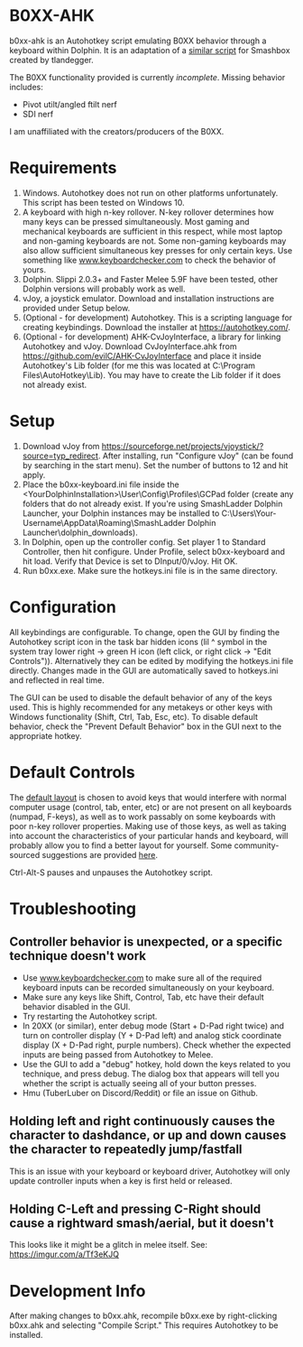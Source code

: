 # B0XX-AHK

b0xx-ahk is an Autohotkey script emulating B0XX behavior through a keyboard within Dolphin. It is an adaptation of a [similar script](https://github.com/tlandegger/smashbox-AHK) for Smashbox created by tlandegger.

The B0XX functionality provided is currently *incomplete*. Missing behavior includes:

* Pivot utilt/angled ftilt nerf
* SDI nerf

I am unaffiliated with the creators/producers of the B0XX. 

# Requirements
1. Windows. Autohotkey does not run on other platforms unfortunately. This script has been tested on Windows 10.
2. A keyboard with high n-key rollover. N-key rollover determines how many keys can be pressed simultaneously. Most gaming and mechanical keyboards are sufficient in this respect, while most laptop and non-gaming keyboards are not. Some non-gaming keyboards may also allow sufficient simultaneous key presses for only certain keys. Use something like www.keyboardchecker.com to check the behavior of yours.
3. Dolphin. Slippi 2.0.3+ and Faster Melee 5.9F have been tested, other Dolphin versions will probably work as well.
4. vJoy, a joystick emulator. Download and installation instructions are provided under Setup below. 
5. (Optional - for development) Autohotkey. This is a scripting language for creating keybindings. Download the installer at https://autohotkey.com/.
6. (Optional - for development) AHK-CvJoyInterface, a library for linking Autohotkey and vJoy. Download CvJoyInterface.ahk from https://github.com/evilC/AHK-CvJoyInterface and place it inside Autohotkey's Lib folder (for me this was located at C:\Program Files\AutoHotkey\Lib). You may have to create the Lib folder if it does not already exist. 

# Setup
1. Download vJoy from https://sourceforge.net/projects/vjoystick/?source=typ_redirect. After installing, run "Configure vJoy" (can be found by searching in the start menu). Set the number of buttons to 12 and hit apply.
2. Place the b0xx-keyboard.ini file inside the \<YourDolphinInstallation\>\User\Config\Profiles\GCPad folder (create any folders that do not already exist. If you're using SmashLadder Dolphin Launcher, your Dolphin instances may be installed to C:\Users\Your-Username\AppData\Roaming\SmashLadder Dolphin Launcher\dolphin_downloads).
3. In Dolphin, open up the controller config. Set player 1 to Standard Controller, then hit configure. Under Profile, select b0xx-keyboard and hit load. Verify that Device is set to DInput/0/vJoy. Hit OK.
4. Run b0xx.exe. Make sure the hotkeys.ini file is in the same directory.

# Configuration

All keybindings are configurable. To change, open the GUI by finding the Autohotkey script icon in the task bar hidden icons (lil ^ symbol in the system tray lower right -> green H icon (left click, or right click -> "Edit Controls")). Alternatively they can be edited by modifying the hotkeys.ini file directly. Changes made in the GUI are automatically saved to hotkeys.ini and reflected in real time.

The GUI can be used to disable the default behavior of any of the keys used. This is highly recommended for any metakeys or other keys with Windows functionality (Shift, Ctrl, Tab, Esc, etc). To disable default behavior, check the "Prevent Default Behavior" box in the GUI next to the appropriate hotkey.

# Default Controls

The [default layout](https://github.com/agirardeau/b0xx-ahk/blob/master/default-layout.jpg) is chosen to avoid keys that would interfere with normal computer usage (control, tab, enter, etc) or are not present on all keyboards (numpad, F-keys), as well as to work passably on some keyboards with poor n-key rollover properties. Making use of those keys, as well as taking into account the characteristics of your particular hands and keyboard, will probably allow you to find a better layout for yourself. Some community-sourced suggestions are provided [here](https://github.com/agirardeau/b0xx-ahk/blob/master/suggested-layouts.png).

Ctrl-Alt-S pauses and unpauses the Autohotkey script.

# Troubleshooting

## Controller behavior is unexpected, or a specific technique doesn't work
* Use www.keyboardchecker.com to make sure all of the required keyboard inputs can be recorded simultaneously on your keyboard.
* Make sure any keys like Shift, Control, Tab, etc have their default behavior disabled in the GUI.
* Try restarting the Autohotkey script.
* In 20XX (or similar), enter debug mode (Start + D-Pad right twice) and turn on controller display (Y + D-Pad left) and analog stick coordinate display (X + D-Pad right, purple numbers). Check whether the expected inputs are being passed from Autohotkey to Melee.
* Use the GUI to add a "debug" hotkey, hold down the keys related to you technique, and press debug. The dialog box that appears will tell you whether the script is actually seeing all of your button presses.
* Hmu (TuberLuber on Discord/Reddit) or file an issue on Github.

## Holding left and right continuously causes the character to dashdance, or up and down causes the character to repeatedly jump/fastfall
This is an issue with your keyboard or keyboard driver, Autohotkey will only update controller inputs when a key is first held or released.

## Holding C-Left and pressing C-Right should cause a rightward smash/aerial, but it doesn't
This looks like it might be a glitch in melee itself. See: https://imgur.com/a/Tf3eKJQ

# Development Info

After making changes to b0xx.ahk, recompile b0xx.exe by right-clicking b0xx.ahk and selecting "Compile Script." This requires Autohotkey to be installed.

